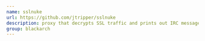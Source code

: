 ```yaml
---
name: sslnuke
url: https://github.com/jtripper/sslnuke
description: proxy that decrypts SSL traffic and prints out IRC messages. URL : https://github.com/jtripper/sslnuke Groups : blackarch blackarch-cracker blackarch-proxy
group: blackarch
---
```

